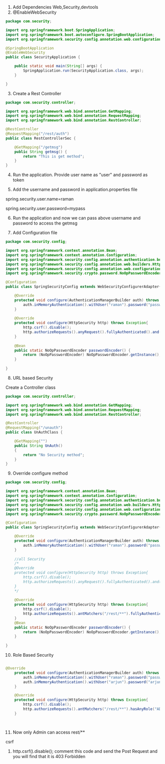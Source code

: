 1. Add Dependencies Web,Security,devtools
2. @EnableWebSecurity

```java
package com.security;

import org.springframework.boot.SpringApplication;
import org.springframework.boot.autoconfigure.SpringBootApplication;
import org.springframework.security.config.annotation.web.configuration.EnableWebSecurity;

@SpringBootApplication
@EnableWebSecurity
public class SecurityApplication {

	public static void main(String[] args) {
		SpringApplication.run(SecurityApplication.class, args);
	}

}
```

3. Create a Rest Controller

```java
package com.security.controller;

import org.springframework.web.bind.annotation.GetMapping;
import org.springframework.web.bind.annotation.RequestMapping;
import org.springframework.web.bind.annotation.RestController;

@RestController
@RequestMapping("/rest/auth")
public class RestControllerSec {

	@GetMapping("/getmsg")
	public String getmsg() {
		return "This is get method";
	}
}

```

4. Run the application. Provide user name as "user" and password as token

5. Add the username and password in application.properties file

spring.security.user.name=raman

spring.security.user.password=mypass

6. Run the application and now we can pass above username and password to access the getmsg

7. Add Configuration file

```java
package com.security.config;

import org.springframework.context.annotation.Bean;
import org.springframework.context.annotation.Configuration;
import org.springframework.security.config.annotation.authentication.builders.AuthenticationManagerBuilder;
import org.springframework.security.config.annotation.web.builders.HttpSecurity;
import org.springframework.security.config.annotation.web.configuration.WebSecurityConfigurerAdapter;
import org.springframework.security.crypto.password.NoOpPasswordEncoder;

@Configuration
public class SpringSecurityConfig extends WebSecurityConfigurerAdapter{

	@Override
	protected void configure(AuthenticationManagerBuilder auth) throws Exception {
		auth.inMemoryAuthentication().withUser("raman").password("password").roles("ADMIN");
	}
	
	@Override
	protected void configure(HttpSecurity http) throws Exception{
		http.csrf().disable();
		http.authorizeRequests().anyRequest().fullyAuthenticated().and().httpBasic();
	}
	
	@Bean
	public static NoOpPasswordEncoder passwordEncoder() {
		return (NoOpPasswordEncoder) NoOpPasswordEncoder.getInstance();
	}
	
}
```

8. URL based Security

Create a Controller class

```java
package com.security.controller;

import org.springframework.web.bind.annotation.GetMapping;
import org.springframework.web.bind.annotation.RequestMapping;
import org.springframework.web.bind.annotation.RestController;

@RestController
@RequestMapping("/unauth")
public class UnAuthClass {

	@GetMapping("")
	public String UnAuth()
	{
		return "No Security method";
	}
}

```

9. Override configure method

```java
package com.security.config;

import org.springframework.context.annotation.Bean;
import org.springframework.context.annotation.Configuration;
import org.springframework.security.config.annotation.authentication.builders.AuthenticationManagerBuilder;
import org.springframework.security.config.annotation.web.builders.HttpSecurity;
import org.springframework.security.config.annotation.web.configuration.WebSecurityConfigurerAdapter;
import org.springframework.security.crypto.password.NoOpPasswordEncoder;

@Configuration
public class SpringSecurityConfig extends WebSecurityConfigurerAdapter{

	@Override
	protected void configure(AuthenticationManagerBuilder auth) throws Exception {
		auth.inMemoryAuthentication().withUser("raman").password("password").roles("ADMIN");
	}
	
	//all Security
	/*
	@Override
	protected void configure(HttpSecurity http) throws Exception{
		http.csrf().disable();
		http.authorizeRequests().anyRequest().fullyAuthenticated().and().httpBasic();
	}
	*/
	
	@Override
	protected void configure(HttpSecurity http) throws Exception{
		http.csrf().disable();
		http.authorizeRequests().antMatchers("/rest/**").fullyAuthenticated().and().httpBasic();
	}
	@Bean
	public static NoOpPasswordEncoder passwordEncoder() {
		return (NoOpPasswordEncoder) NoOpPasswordEncoder.getInstance();
	}
	
}

```

10. Role Based Security


```java

@Override
	protected void configure(AuthenticationManagerBuilder auth) throws Exception {
		auth.inMemoryAuthentication().withUser("raman").password("password").roles("ADMIN");
		auth.inMemoryAuthentication().withUser("arjun").password("arjun").roles("User");
	}

	@Override
	protected void configure(HttpSecurity http) throws Exception{
		http.csrf().disable();
		http.authorizeRequests().antMatchers("/rest/**").hasAnyRole("ADMIN").anyRequest().fullyAuthenticated().and().httpBasic();
	}
	
	
```

11. Now only Admin can access rest/**





csrf

1. http.csrf().disable(); comment this code and send the Post Request and you will find that it is 403 Forbidden

